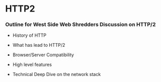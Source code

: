 # HTTP2
### Outline for West Side Web Shredders Discussion on HTTP/2

* History of HTTP

* What has lead to HTTP/2

* Browser/Server Compatibility 

* High level features

* Technical Deep Dive on the network stack
